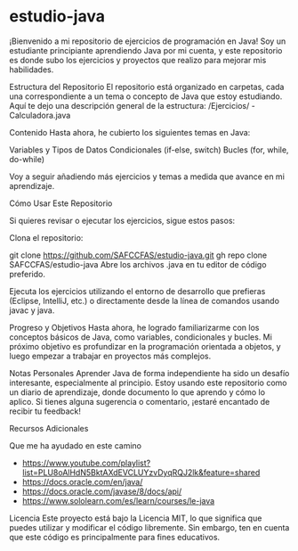 # estudio-java
¡Bienvenido a mi repositorio de ejercicios de programación en Java! Soy un estudiante principiante aprendiendo Java por mi cuenta, y este repositorio es donde subo los ejercicios y proyectos que realizo para mejorar mis habilidades.

Estructura del Repositorio
El repositorio está organizado en carpetas, cada una correspondiente a un tema o concepto de Java que estoy estudiando. Aquí te dejo una descripción general de la estructura:
/Ejercicios/
    - Calculadora.java

Contenido
Hasta ahora, he cubierto los siguientes temas en Java:

Variables y Tipos de Datos
Condicionales (if-else, switch)
Bucles (for, while, do-while)

Voy a seguir añadiendo más ejercicios y temas a medida que avance en mi aprendizaje.

Cómo Usar Este Repositorio

Si quieres revisar o ejecutar los ejercicios, sigue estos pasos:

Clona el repositorio:

git clone https://github.com/SAFCCFAS/estudio-java.git
gh repo clone SAFCCFAS/estudio-java
Abre los archivos .java en tu editor de código preferido.

Ejecuta los ejercicios utilizando el entorno de desarrollo que prefieras (Eclipse, IntelliJ, etc.) o directamente desde la línea de comandos usando javac y java.

Progreso y Objetivos
Hasta ahora, he logrado familiarizarme con los conceptos básicos de Java, como variables, condicionales y bucles. Mi próximo objetivo es profundizar en la programación orientada a objetos, y luego empezar a trabajar en proyectos más complejos.

Notas Personales
Aprender Java de forma independiente ha sido un desafío interesante, especialmente al principio. Estoy usando este repositorio como un diario de aprendizaje, donde documento lo que aprendo y cómo lo aplico. Si tienes alguna sugerencia o comentario, ¡estaré encantado de recibir tu feedback!

Recursos Adicionales

Que me ha ayudado en este camino

*  https://www.youtube.com/playlist?list=PLU8oAlHdN5BktAXdEVCLUYzvDyqRQJ2lk&feature=shared
*  https://docs.oracle.com/en/java/
*  https://docs.oracle.com/javase/8/docs/api/
*  https://www.sololearn.com/es/learn/courses/le-java


Licencia
Este proyecto está bajo la Licencia MIT, lo que significa que puedes utilizar y modificar el código libremente. Sin embargo, ten en cuenta que este código es principalmente para fines educativos.